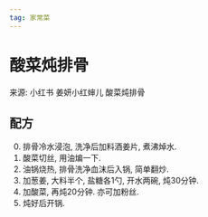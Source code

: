 ```yaml
---
tag: 家常菜
---
```


# 酸菜炖排骨

来源: 小红书 姜妍小红婶儿 酸菜炖排骨

## 配方

0. 排骨冷水浸泡, 洗净后加料酒姜片, 煮沸焯水.
1. 酸菜切丝, 用油煸一下.
2. 油锅烧热, 排骨洗净血沫后入锅, 简单翻炒.
3. 加葱姜, 大料半个, 盐糖各1勺, 开水两碗, 炖30分钟.
4. 加酸菜, 再炖20分钟. 亦可加粉丝.
5. 炖好后开锅.
